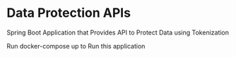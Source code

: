 # Data Protection APIs
 Spring Boot Application that Provides API to Protect Data using Tokenization

Run docker-compose up to Run this application